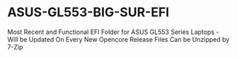 # ASUS-GL553-BIG-SUR-EFI
Most Recent and Functional EFI Folder for ASUS GL553 Series Laptops - Will be Updated On Every New Opencore Release
Files Can be Unzipped by 7-Zip
